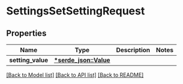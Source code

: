 # SettingsSetSettingRequest

## Properties

| Name              | Type                           | Description | Notes |
| ----------------- | ------------------------------ | ----------- | ----- |
| **setting_value** | [**\*serde_json::Value**](.md) |             |

[[Back to Model list]](../README.md#documentation-for-models) [[Back to API list]](../README.md#documentation-for-api-endpoints) [[Back to README]](../README.md)

